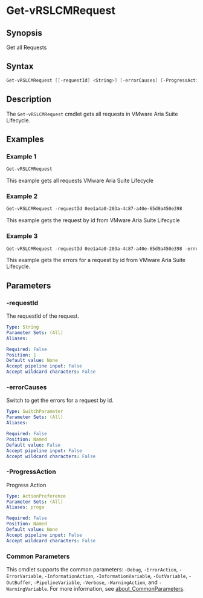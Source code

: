 # Get-vRSLCMRequest

## Synopsis

Get all Requests

## Syntax

```powershell
Get-vRSLCMRequest [[-requestId] <String>] [-errorCauses] [-ProgressAction <ActionPreference>] [<CommonParameters>]
```

## Description

The `Get-vRSLCMRequest` cmdlet gets all requests in VMware Aria Suite Lifecycle.

## Examples

### Example 1

```powershell
Get-vRSLCMRequest
```

This example gets all requests VMware Aria Suite Lifecycle

### Example 2

```powershell
Get-vRSLCMRequest -requestId 0ee1a4a0-203a-4c87-a40e-65d9a450e398
```

This example gets the request by id from VMware Aria Suite Lifecycle

### Example 3

```powershell
Get-vRSLCMRequest -requestId 0ee1a4a0-203a-4c87-a40e-65d9a450e398 -errorCauses
```

This example gets the errors for a request by id from VMware Aria Suite Lifecycle.

## Parameters

### -requestId

 The requestId of the request.

```yaml
Type: String
Parameter Sets: (All)
Aliases:

Required: False
Position: 1
Default value: None
Accept pipeline input: False
Accept wildcard characters: False
```

### -errorCauses

Switch to get the errors for a request by id.

```yaml
Type: SwitchParameter
Parameter Sets: (All)
Aliases:

Required: False
Position: Named
Default value: False
Accept pipeline input: False
Accept wildcard characters: False
```

### -ProgressAction

Progress Action

```yaml
Type: ActionPreference
Parameter Sets: (All)
Aliases: proga

Required: False
Position: Named
Default value: None
Accept pipeline input: False
Accept wildcard characters: False
```

### Common Parameters

This cmdlet supports the common parameters: `-Debug`, `-ErrorAction`, `-ErrorVariable`, `-InformationAction`, `-InformationVariable`, `-OutVariable`, `-OutBuffer`, `-PipelineVariable`, `-Verbose`, `-WarningAction`, and `-WarningVariable`. For more information, see [about_CommonParameters](http://go.microsoft.com/fwlink/?LinkID=113216).
